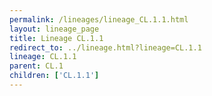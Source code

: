 ```yaml
---
permalink: /lineages/lineage_CL.1.1.html
layout: lineage_page
title: Lineage CL.1.1
redirect_to: ../lineage.html?lineage=CL.1.1
lineage: CL.1.1
parent: CL.1
children: ['CL.1.1']
---
```

